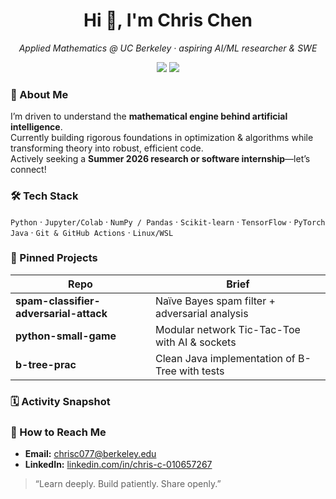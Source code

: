 <!-- GitHub Profile README for ChrisC-7 ------------------------------------>

<h1 align="center">Hi 👋, I'm Chris Chen</h1>
<p align="center">
  <em>Applied Mathematics @ UC Berkeley · aspiring AI/ML researcher &amp; SWE</em>
</p>

<p align="center">
  <a href="https://www.linkedin.com/in/chris-c-010657267"><img src="https://img.shields.io/badge/LinkedIn-Chris%20Chen-blue?logo=linkedin"></a>
  <a href="mailto:chrisc077@berkeley.edu"><img src="https://img.shields.io/badge/Email-chrisc077@berkeley.edu-red?logo=gmail"></a>
</p>

### 🧩 About&nbsp;Me
I’m driven to understand the **mathematical engine behind artificial intelligence**.  
Currently building rigorous foundations in optimization & algorithms while transforming theory into robust, efficient code.  
Actively seeking a **Summer 2026 research or software internship**—let’s connect!

### 🛠 Tech Stack
`Python` · `Jupyter/Colab` · `NumPy / Pandas` · `Scikit-learn` · `TensorFlow` · `PyTorch`  
`Java` · `Git & GitHub Actions` · `Linux/WSL`

### 📌 Pinned Projects
| Repo | Brief |
|------|-------|
| **spam-classifier-adversarial-attack** | Naïve Bayes spam filter + adversarial analysis |
| **python-small-game** | Modular network Tic-Tac-Toe with AI & sockets |
| **b-tree-prac** | Clean Java implementation of B-Tree with tests |

### 🗓 Activity Snapshot
<!-- GitHub’s contribution graph will render automatically -->

### 🤝 How to Reach Me
- **Email:** chrisc077@berkeley.edu  
- **LinkedIn:** [linkedin.com/in/chris-c-010657267](https://www.linkedin.com/in/chris-c-010657267)

> “Learn deeply. Build patiently. Share openly.”
